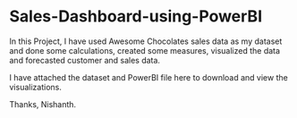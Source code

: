 # Sales-Dashboard-using-PowerBI
In this Project, I have used Awesome Chocolates sales data as my dataset and done some calculations, created some measures, visualized the data and forecasted customer and sales data.

I have attached the dataset and PowerBI file here to download and view the visualizations.

Thanks,
Nishanth.
